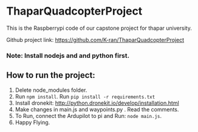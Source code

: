 # ThaparQuadcopterProject
This is the Raspberrypi code of our capstone project for thapar university.

Github project link: https://github.com/K-ran/ThaparQuadcopterProject

### Note: Install nodejs and and python first.

## How to run the project:
1. Delete node_modules folder.
2. Run `npm install`. Run `pip install -r requirements.txt`
3. Install dronekit: http://python.dronekit.io/develop/installation.html
4. Make changes in main.js and waypoints.py . Read the comments.
5. To Run, connect the Ardupilot to pi and Run: `node main.js`.
6. Happy Flying.
